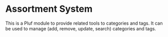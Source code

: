 # Assortment System

This is a Pluf module to provide related tools to categories and tags. It can be used to manage (add, remove, update, search) categories and tags.